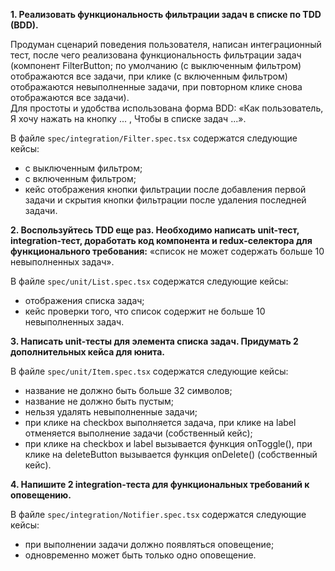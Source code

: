 **1. Реализовать функциональность фильтрации задач в списке по TDD (BDD).**<br>

Продуман сценарий поведения пользователя, написан интеграционный тест, после чего реализована функциональность фильтрации задач (компонент FilterButton; по умолчанию (с выключенным фильтром) отображаются все задачи, при клике (с включенным фильтром) отображаются невыполненные задачи, при повторном клике снова отображаются все задачи).<br>
Для простоты и удобства использована форма BDD: «Как пользователь, Я хочу нажать на кнопку ... , Чтобы в списке задач ...».<br>

В файле `spec/integration/Filter.spec.tsx` содержатся следующие кейсы:<br>

 - с выключенным фильтром;
 - с включенным фильтром;
 - кейс отображения кнопки фильтрации после добавления первой задачи и скрытия кнопки фильтрации после удаления последней задачи. 

**2. Воспользуйтесь TDD еще раз. Необходимо написать unit-тест, integration-тест, доработать код компонента и redux-селектора для функционального требования:** «список не может содержать больше 10 невыполненных задач».<br>

В файле `spec/unit/List.spec.tsx` содержатся следующие кейсы:<br>

 - отображения списка задач;
 - кейс проверки того, что список содержит не больше 10 невыполненных задач.

**3. Написать unit-тесты для элемента списка задач. Придумать 2 дополнительных кейса для юнита.**<br>

В файле `spec/unit/Item.spec.tsx` содержатся следующие кейсы:<br>

 - название не должно быть больше 32 символов;
 - название не должно быть пустым;
 - нельзя удалять невыполненные задачи;
 - при клике на checkbox выполняется задача, при клике на label отменяется выполнение задачи (собственный кейс);
 - при клике на checkbox и label вызывается функция onToggle(), при клике на deleteButton вызывается функция onDelete() (собственный кейс).

**4. Напишите 2 integration-теста для функциональных требований к оповещению.**<br>

В файле `spec/integration/Notifier.spec.tsx` содержатся следующие кейсы:<br>

 - при выполнении задачи должно появляться оповещение;
 - одновременно может быть только одно оповещение.
